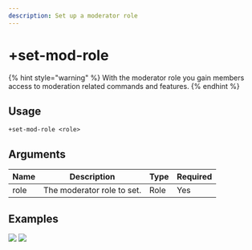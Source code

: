 ```yaml
---
description: Set up a moderator role
---
```


# +set-mod-role

{% hint style="warning" %}
With the moderator role you gain members access to moderation related commands and features.
{% endhint %}

## Usage

```
+set-mod-role <role>
```

## Arguments

| Name | Description                | Type | Required |
| ---- | -------------------------- | ---- | -------- |
| role | The moderator role to set. | Role | Yes      |

## Examples

![](https://user-images.githubusercontent.com/111157596/207434101-3f074c77-1cc1-44c8-96bb-759734f14327.png) ![](https://user-images.githubusercontent.com/111157596/207434120-5b52fcff-eb80-433e-887b-e90fbe8e154a.png)
